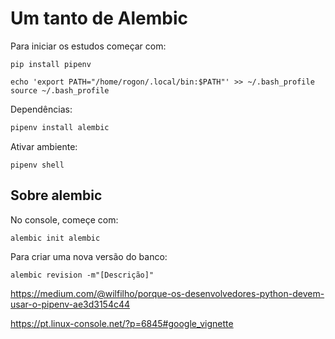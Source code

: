 # Um tanto de Alembic

Para iniciar os estudos começar com:

```console
pip install pipenv

echo 'export PATH="/home/rogon/.local/bin:$PATH"' >> ~/.bash_profile
source ~/.bash_profile
```

Dependências:

```java
pipenv install alembic
```

Ativar ambiente:

```console
pipenv shell
```

## Sobre alembic

No console, começe com:

```console
alembic init alembic
```

Para criar uma nova versão do banco:

```console
alembic revision -m"[Descrição]"
```


https://medium.com/@wilfilho/porque-os-desenvolvedores-python-devem-usar-o-pipenv-ae3d3154c44


https://pt.linux-console.net/?p=6845#google_vignette